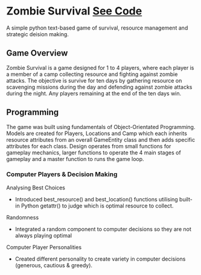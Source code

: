 # Zombie Survival        [See Code](https://github.com/tophercollins/zombie-survival)
 A simple python text-based game of survival, resource management and strategic deision making.

## Game Overview
Zombie Survival is a game designed for 1 to 4 players, where each player is a member of a camp collecting resource and fighting against zombie attacks.
The objective is survive for ten days by gathering resource on scavenging missions during the day and defending against zombie attacks during the night.
Any players remaining at the end of the ten days win.

## Programming
The game was built using fundamentals of Object-Orientated Programming.
Models are created for Players, Locations and Camp which each inherits resource attributes from an overall GameEntity class and then adds specific attributes for each class. 
Design operates from small functions for gameplay mechanics, larger functions to operate the 4 main stages of gameplay and a master function to runs the game loop.

### Computer Players & Decision Making
Analysing Best Choices
* Introduced best_resource() and best_location() functions utilising built-in Python getattr() to judge which is optimal resource to collect. 

Randomness
* Integrated a random component to computer decisions so they are not always playing optimal

Computer Player Personalities
* Created different personality to create variety in computer decisions (generous, cautious & greedy).
